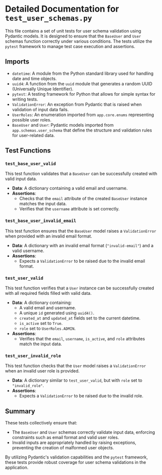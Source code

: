# Detailed Documentation for `test_user_schemas.py`

This file contains a set of unit tests for user schema validation using Pydantic models. It is designed to ensure that the `BaseUser` and `User` schemas function correctly under various conditions. The tests utilize the `pytest` framework to manage test case execution and assertions.

## Imports

- `datetime`: A module from the Python standard library used for handling date and time objects.
- `uuid4`: A function from the `uuid` module that generates a random UUID (Universally Unique Identifier).
- `pytest`: A testing framework for Python that allows for simple syntax for writing tests.
- `ValidationError`: An exception from Pydantic that is raised when validation of input data fails.
- `UserRoles`: An enumeration imported from `app.core.enums` representing possible user roles.
- `BaseUser` and `User`: Pydantic models imported from `app.schemas.user_schema` that define the structure and validation rules for user-related data.

## Test Functions

### `test_base_user_valid`

This test function validates that a `BaseUser` can be successfully created with valid input data.

- **Data**: A dictionary containing a valid email and username.
- **Assertions**: 
  - Checks that the `email` attribute of the created `BaseUser` instance matches the input data.
  - Verifies that the `username` attribute is set correctly.

### `test_base_user_invalid_email`

This test function ensures that the `BaseUser` model raises a `ValidationError` when provided with an invalid email format.

- **Data**: A dictionary with an invalid email format (`"invalid-email"`) and a valid username.
- **Assertions**: 
  - Expects a `ValidationError` to be raised due to the invalid email format.

### `test_user_valid`

This test function verifies that a `User` instance can be successfully created with all required fields filled with valid data.

- **Data**: A dictionary containing:
  - A valid email and username.
  - A unique `id` generated using `uuid4()`.
  - `created_at` and `updated_at` fields set to the current datetime.
  - `is_active` set to `True`.
  - `role` set to `UserRoles.ADMIN`.
- **Assertions**: 
  - Verifies that the `email`, `username`, `is_active`, and `role` attributes match the input data.

### `test_user_invalid_role`

This test function checks that the `User` model raises a `ValidationError` when an invalid user role is provided.

- **Data**: A dictionary similar to `test_user_valid`, but with `role` set to `"invalid_role"`.
- **Assertions**: 
  - Expects a `ValidationError` to be raised due to the invalid role.

## Summary

These tests collectively ensure that:

- The `BaseUser` and `User` schemas correctly validate input data, enforcing constraints such as email format and valid user roles.
- Invalid inputs are appropriately handled by raising exceptions, preventing the creation of malformed user objects.

By utilizing Pydantic's validation capabilities and the `pytest` framework, these tests provide robust coverage for user schema validations in the application.